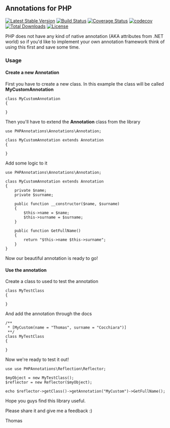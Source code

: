 ## Annotations for PHP

[![Latest Stable Version](https://poser.pugx.org/thomas-squall/php-magic-annotations/v/stable.svg)](https://packagist.org/packages/thomas-squall/php-magic-annotations) 
[![Build Status](https://travis-ci.org/ThomasSquall/PHPMagicAnnotations.svg?branch=master)](https://travis-ci.org/ThomasSquall/PHPMagicAnnotations)
[![Coverage Status](https://coveralls.io/repos/github/ThomasSquall/PHPMagicAnnotations/badge.svg?branch=master)](https://coveralls.io/github/ThomasSquall/PHPMagicAnnotations?branch=master)
[![codecov](https://codecov.io/gh/ThomasSquall/PHPMagicAnnotations/branch/master/graph/badge.svg)](https://codecov.io/gh/ThomasSquall/PHPMagicAnnotations)
[![Total Downloads](https://poser.pugx.org/thomas-squall/php-magic-annotations/downloads.svg)](https://packagist.org/thomas-squall/php-magic-annotationsr) 
[![License](https://poser.pugx.org/thomas-squall/php-magic-annotations/license.svg)](https://packagist.org/packages/thomas-squall/php-magic-annotations)


PHP does not have any kind of native annotation (AKA attributes from .NET world) so if you'd like to implement your own annotation framework think of using this first and save some time.

### Usage

#### Create a new Annotation

First you have to create a new class. In this example the class will be called **MyCustomAnnotation**

```
class MyCustomAnnotation
{

}
```

Then you'll have to extend the **Annotation** class from the library

```
use PHPAnnotations\Annotations\Annotation;

class MyCustomAnnotation extends Annotation
{

}
```

Add some logic to it
```
use PHPAnnotations\Annotations\Annotation;

class MyCustomAnnotation extends Annotation
{
    private $name;
    private $surname;
    
    public function __constructor($name, $surname)
    {
        $this->name = $name;
        $this->surname = $surname;
    }
    
    public function GetFullName()
    {
        return "$this->name $this->surname";
    }
}
```

Now our beautiful annotation is ready to go!

#### Use the annotation

Create a class to used to test the annotation
```
class MyTestClass
{

}
```

And add the annotation through the docs

```
/**
 * [MyCustom(name = "Thomas", surname = "Cocchiara")]
 **/
class MyTestClass
{
   
}
```

Now we're ready to test it out!

```
use use PHPAnnotations\Reflection\Reflector;

$myObject = new MyTestClass();
$reflector = new Reflector($myObject);

echo $reflector->getClass()->getAnnotation("MyCustom")->GetFullName();

```

Hope you guys find this library useful.

Please share it and give me a feedback :)

Thomas